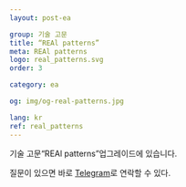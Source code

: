 ```yaml
---
layout: post-ea

group: 기술 고문 
title: “REAl patterns”
meta: REAl patterns
logo: real_patterns.svg
order: 3

category: ea

og: img/og-real-patterns.jpg

lang: kr
ref: real_patterns
---
```


기술 고문“REAl patterns”업그레이드에 있습니다.

질문이 있으면 바로 <a href="https://t.me/chutkoy" target="_blank">Telegram</a>로 연락할 수 있다.
